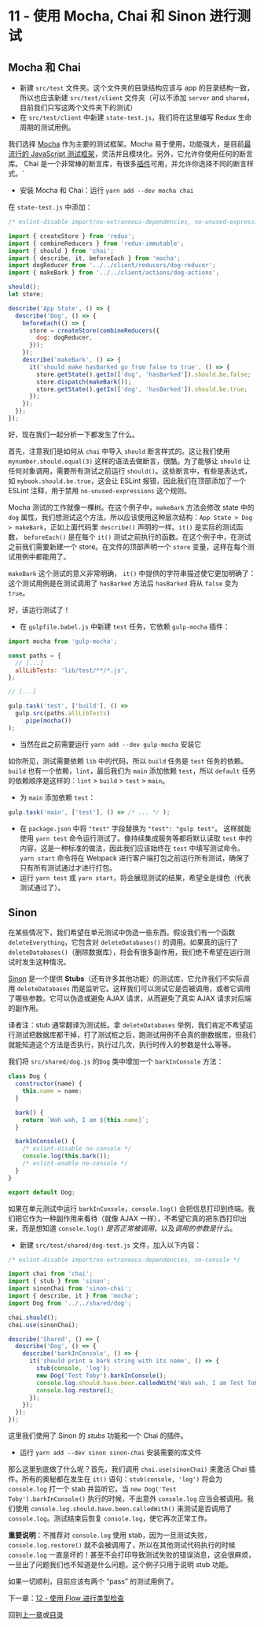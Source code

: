 # 11 - 使用 Mocha, Chai 和 Sinon 进行测试

## Mocha 和 Chai

- 新建 `src/test` 文件夹。这个文件夹的目录结构应该与 app 的目录结构一致，所以也应该新建 `src/test/client` 文件夹（可以不添加 `server` and `shared`，目前我们只写这两个文件夹下的测试）
- 在 `src/test/client` 中新建 `state-test.js`，我们将在这里编写 Redux 生命周期的测试用例。

我们选择 [Mocha](http://mochajs.org/) 作为主要的测试框架。Mocha 易于使用，功能强大，是目前[最流行的 JavaScript 测试框架](http://stateofjs.com/2016/testing/)，灵活并且模块化。另外，它允许你使用任何的断言库。 Chai 是一个非常棒的断言库，有很多[插件](http://chaijs.com/plugins/)可用，并允许你选择不同的断言样式。`

- 安装 Mocha 和 Chai：运行 `yarn add --dev mocha chai`

在 `state-test.js` 中添加：

```javascript
/* eslint-disable import/no-extraneous-dependencies, no-unused-expressions */

import { createStore } from 'redux';
import { combineReducers } from 'redux-immutable';
import { should } from 'chai';
import { describe, it, beforeEach } from 'mocha';
import dogReducer from '../../client/reducers/dog-reducer';
import { makeBark } from '../../client/actions/dog-actions';

should();
let store;

describe('App State', () => {
  describe('Dog', () => {
    beforeEach(() => {
      store = createStore(combineReducers({
        dog: dogReducer,
      }));
    });
    describe('makeBark', () => {
      it('should make hasBarked go from false to true', () => {
        store.getState().getIn(['dog', 'hasBarked']).should.be.false;
        store.dispatch(makeBark());
        store.getState().getIn(['dog', 'hasBarked']).should.be.true;
      });
    });
  });
});
```

好，现在我们一起分析一下都发生了什么。

首先，注意我们是如何从 `chai` 中导入 `should` 断言样式的。这让我们使用 `mynumber.should.equal(3)` 这样的语法去做断言，很酷。为了能够让 `should` 让任何对象调用，需要所有测试之前运行 `should()`。这些断言中，有些是表达式，如 `mybook.should.be.true`，这会让 ESLint 报错，因此我们在顶部添加了一个 ESLint 注释，用于禁用 `no-unused-expressions` 这个规则。

Mocha 测试的工作就像一棵树。在这个例子中，`makeBark` 方法会修改 state 中的 `dog` 属性，我们想测试这个方法，所以应该使用这种层次结构：`App State > Dog > makeBark`，正如上面代码里 `describe()` 声明的一样。`it()` 是实际的测试函数， `beforeEach()` 是在每个 `it()` 测试之前执行的函数。在这个例子中，在测试之前我们需要新建一个 store。在文件的顶部声明一个 `store` 变量，这样在每个测试用例中都能用了。

`makeBark` 这个测试的意义非常明确， `it()` 中提供的字符串描述使它更加明确了：这个测试用例是在测试调用了 `hasBarked` 方法后 `hasBarked` 将从 `false` 变为 `true`。

好，该运行测试了！

- 在 `gulpfile.babel.js` 中新建 `test` 任务，它依赖 `gulp-mocha` 插件：

```javascript
import mocha from 'gulp-mocha';

const paths = {
  // [...]
  allLibTests: 'lib/test/**/*.js',
};

// [...]

gulp.task('test', ['build'], () =>
  gulp.src(paths.allLibTests)
    .pipe(mocha())
);
```

- 当然在此之前需要运行 `yarn add --dev gulp-mocha` 安装它

如你所见，测试需要依赖 `lib` 中的代码，所以 `build` 任务是 `test` 任务的依赖。`build` 也有一个依赖，`lint`，最后我们为 `main` 添加依赖 `test`，所以 `default` 任务的依赖顺序是这样的：`lint` > `build` > `test` > `main`。

- 为 `main` 添加依赖 `test`：

```javascript
gulp.task('main', ['test'], () => /* ... */ );
```

- 在 `package.json` 中将 `"test"` 字段替换为 `"test": "gulp test"`。 这样就能使用 `yarn test` 命令运行测试了。像持续集成服务等都将默认读取 `test` 中的内容，这是一种标准的做法，因此我们应该始终在 `test` 中填写测试命令。`yarn start` 命令将在 Webpack 进行客户端打包之前运行所有测试，确保了只有所有测试通过才进行打包。
- 运行 `yarn test` 或 `yarn start`，将会展现测试的结果，希望全是绿色（代表测试通过了）。

## Sinon

在某些情况下，我们希望在单元测试中伪造一些东西。假设我们有一个函数 `deleteEverything`，它包含对 `deleteDatabases()` 的调用。如果真的运行了 `deleteDatabases()`（删除数据库），将会有很多副作用，我们绝不希望在运行测试时发生这种情况。

[Sinon](http://sinonjs.org/) 是一个提供 **Stubs**（还有许多其他功能）的测试库，它允许我们不实际调用 `deleteDatabases` 而是监听它。这样我们可以测试它是否被调用，或者它调用了哪些参数。它可以伪造或避免 AJAX 请求，从而避免了真实 AJAX 请求对后端的副作用。

译者注：stub 通常翻译为测试桩。拿 `deleteDatabases` 举例，我们肯定不希望运行测试把数据库都干掉，打了测试桩之后，跑测试用例不会真的删数据库，但我们就能知道这个方法是否执行，执行过几次，执行时传入的参数是什么等等。

我们将  `src/shared/dog.js` 的`Dog` 类中增加一个 `barkInConsole` 方法：

```javascript
class Dog {
  constructor(name) {
    this.name = name;
  }

  bark() {
    return `Wah wah, I am ${this.name}`;
  }

  barkInConsole() {
    /* eslint-disable no-console */
    console.log(this.bark());
    /* eslint-enable no-console */
  }
}

export default Dog;
```

如果在单元测试中运行 `barkInConsole`，`console.log()` 会把信息打印到终端。我们把它作为一种副作用来看待（就像 AJAX 一样），不希望它真的把东西打印出来，而是想知道 `console.log()` *是否正常被调用*，以及*调用的参数是什么*。

- 新建 `src/test/shared/dog-test.js` 文件，加入以下内容：

```javascript
/* eslint-disable import/no-extraneous-dependencies, no-console */

import chai from 'chai';
import { stub } from 'sinon';
import sinonChai from 'sinon-chai';
import { describe, it } from 'mocha';
import Dog from '../../shared/dog';

chai.should();
chai.use(sinonChai);

describe('Shared', () => {
  describe('Dog', () => {
    describe('barkInConsole', () => {
      it('should print a bark string with its name', () => {
        stub(console, 'log');
        new Dog('Test Toby').barkInConsole();
        console.log.should.have.been.calledWith('Wah wah, I am Test Toby');
        console.log.restore();
      });
    });
  });
});
```

这里我们使用了 Sinon 的 *stubs* 功能和一个 Chai 的插件。

- 运行 `yarn add --dev sinon sinon-chai` 安装需要的库文件

那么这里到底做了什么呢？首先，我们调用 `chai.use(sinonChai)` 来激活 Chai 插件。所有的奥秘都在发生在 `it()` 语句：`stub(console, 'log')`  将会为 `console.log` 打一个 stab 并监听它。当 `new Dog('Test Toby').barkInConsole()` 执行的时候，不出意外 `console.log` 应当会被调用。我们使用 `console.log.should.have.been.calledWith()` 来测试是否调用了 `console.log`。测试结束后恢复 `console.log`，使它再次正常工作。

**重要说明**：不推荐对 `console.log` 使用 stab，因为一旦测试失败，`console.log.restore()` 就不会被调用了，所以在其他测试代码执行的时候 `console.log` 一直是坏的！甚至不会打印导致测试失败的错误消息，这会很麻烦，一旦出了问题我们也不知道是什么问题。这个例子只用于说明 stub 功能。

如果一切顺利，目前应该有两个 “pass” 的测试用例了。

下一章：[12 - 使用 Flow 进行类型检查](/tutorial/12-flow)

回到[上一章](/tutorial/10-immutable-redux-improvements)或[目录](https://github.com/pd4d10/js-stack-from-scratch#目录)
